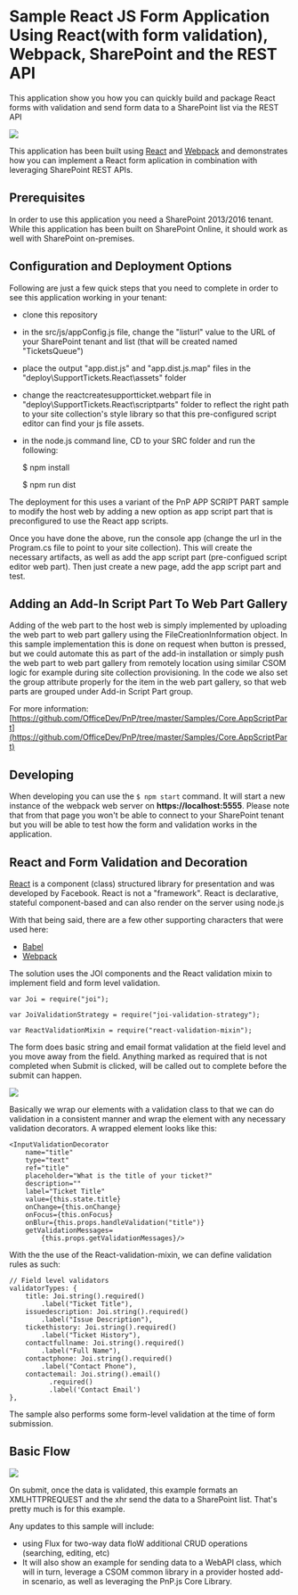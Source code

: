 # Sample React JS Form Application Using React(with form validation), Webpack, SharePoint and the REST API

This application show you how you can quickly build and package React forms with validation and send form data to a SharePoint list via the REST API

![](http://i.imgur.com/0VlaKnt.png)

This application has been built using [React](https://facebook.github.io/react/) and [Webpack](https://webpack.github.io) and demonstrates how you can implement a React form aplication in combination with leveraging SharePoint REST APIs. 

## Prerequisites

In order to use this application you need a SharePoint 2013/2016 tenant. While this application has been built on SharePoint Online, it should work as well with SharePoint on-premises.

## Configuration and Deployment Options

Following are just a few quick steps that you need to complete in order to see this application working in your tenant:

- clone this repository
- in the src/js/appConfig.js file, change the "listurl" value to the URL of your SharePoint tenant and list (that 	will be created named "TicketsQueue")
- place the output "app.dist.js" and "app.dist.js.map" files in the "deploy\SupportTickets.React\assets" folder 
- change the reactcreatesupportticket.webpart file in "deploy\SupportTickets.React\scriptparts" folder to reflect the right path to your site collection's style library so that this pre-configured script editor can find your js file assets.
- in the node.js command line, CD to your SRC folder and run the following:

	

	$ npm install	 
	
	$ npm run dist

	


The deployment for this uses a variant of the PnP APP SCRIPT PART sample to modify the host web by adding a new option as app script part that is preconfigured to use the React app scripts. 

Once you have done the above, run the console app (change the url in the Program.cs file to point to your site collection). This will create the necessary artifacts, as well as add the app script part (pre-configued script editor web part). Then just create a new page, add the app script part and test.


##  Adding an Add-In Script Part To Web Part Gallery ##
Adding of the web part to the host web is simply implemented by uploading the web part to web part gallery using the FileCreationInformation object. In this sample implementation this is done on request when button is pressed, but we could automate this as part of the add-in installation or simply push the web part to web part gallery from remotely location using similar CSOM logic for example during site collection provisioning. In the code we also set the group attribute properly for the item in the web part gallery, so that web parts are grouped under Add-in Script Part group.

For more information: [https://github.com/OfficeDev/PnP/tree/master/Samples/Core.AppScriptPart](https://github.com/OfficeDev/PnP/tree/master/Samples/Core.AppScriptPart)

## Developing

When developing you can use the `$ npm start` command. It will start a new instance of the webpack web server on **https://localhost:5555**. Please note that from that page you won't be able to connect to your SharePoint tenant but you will be able to test how the form and validation works in the application.

## React and Form Validation and Decoration

[React](https://facebook.github.io/react/) is a component (class) structured library for presentation and was developed by Facebook. React is not a "framework". React is declarative, stateful component-based and can also render on the server using node.js

With that being said, there are a few other supporting characters that were used here:

- [Babel](https://babeljs.io)
- [Webpack](https://webpack.github.io)

The solution uses the JOI components and the React validation mixin to implement field and form level validation.


	var Joi = require("joi");
	
	var JoiValidationStrategy = require("joi-validation-strategy");
	
	var ReactValidationMixin = require("react-validation-mixin");


The form does basic string and email format validation at the field level and you move away from the field. Anything marked as required that is not completed when Submit is clicked, will be called out to complete before the submit can happen. 

![](http://i.imgur.com/DbJuwqg.png)

Basically we wrap our elements with a validation class to that we can do validation in a consistent manner and wrap the element with any necessary validation decorators. A wrapped element looks like this:

	<InputValidationDecorator 
        name="title"
        type="text" 
        ref="title" 
        placeholder="What is the title of your ticket?" 
        description=""
        label="Ticket Title"
        value={this.state.title}
        onChange={this.onChange}
        onFocus={this.onFocus}   
        onBlur={this.props.handleValidation("title")}
        getValidationMessages=
            {this.props.getValidationMessages}/>
	

With the the use of the React-validation-mixin, we can define validation rules as such:

	// Field level validators
    validatorTypes: {
        title: Joi.string().required()
            .label("Ticket Title"),
        issuedescription: Joi.string().required()
            .label("Issue Description"),        
        tickethistory: Joi.string().required()
            .label("Ticket History"),
        contactfullname: Joi.string().required()
            .label("Full Name"),        
        contactphone: Joi.string().required()
            .label("Contact Phone"),
        contactemail: Joi.string().email()
              .required()
              .label('Contact Email')        
    },

The sample also performs some form-level validation at the time of form submission.

## Basic Flow


![](http://i.imgur.com/KjtU2bf.png)

On submit, once the data is validated, this example formats an XMLHTTPREQUEST and the xhr send the data to a SharePoint list. That's pretty much is for this example. 

Any updates to this sample will include:

- using Flux for two-way data floW additional CRUD operations (searching, editing, etc) 
- It will also show an example for sending data to a WebAPI class, which will in turn, leverage a CSOM common library in a provider hosted add-in scenario, as well as leveraging the PnP.js Core Library.

